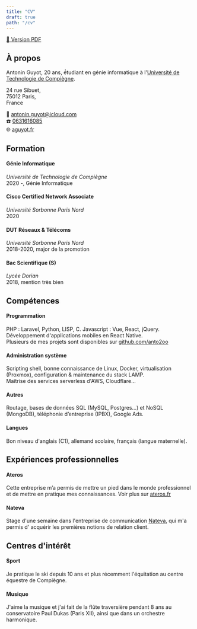 ```yaml
---
title: "CV"
draft: true 
path: "/cv"
---
```


[📄 Version PDF](https://aguyot.fr/pdf/CV_Antonin_Guyot.pdf)  


## À propos

Antonin Guyot, 20 ans, é́tudiant en génie informatique à l'[Université de Technologie de Compiègne](https://www.utc.fr).

24 rue Sibuet,  
75012 Paris,  
France

📧 [antonin.guyot@icloud.com](mailto:antonin.guyot@icloud.com)  
☎️ [0631616085](tel:+33631616085)  
🌐 [aguyot.fr](https://aguyot.fr)

## Formation

#### Génie Informatique

*Université de Technologie de Compiègne*  
2020 -, Génie Informatique

#### Cisco Certified Network Associate

*Université Sorbonne Paris Nord*  
2020

#### DUT Réseaux & Télécoms

*Université Sorbonne Paris Nord*  
2018-2020, major de la promotion

#### Bac Scientifique (S)

*Lycée Dorian*  
2018, mention très bien

## Compétences

#### Programmation

PHP : Laravel, Python, LISP, C. Javascript : Vue, React, jQuery.  
Développement d'applications mobiles en React Native.  
Plusieurs de mes projets sont disponibles sur [github.com/anto2oo](https://github.com/anto2oo)

#### Administration système

Scripting shell, bonne connaissance de Linux, Docker, virtualisation (Proxmox), configuration & maintenance du stack
LAMP.  
Maîtrise des services serverless d'AWS, Cloudflare…

#### Autres

Routage, bases de données SQL (MySQL, Postgres...) et NoSQL (MongoDB), téléphonie d’entreprise (IPBX), Google Ads.

#### Langues

Bon niveau d'anglais (C1), allemand scolaire, français (langue maternelle).

## Expériences professionnelles

#### Ateros

Cette entreprise m’a permis de mettre un pied dans le monde professionnel et de mettre en pratique mes connaissances.
Voir plus sur [ateros.fr](https://ateros.fr)

#### Nateva

Stage d'une semaine dans l'entreprise de communication [Nateva](https://natevacommunication.fr), qui m'a permis d'
acquérir les premières notions de relation client.

## Centres d'intérêt

#### Sport

Je pratique le ski depuis 10 ans et plus récemment l'équitation au centre équestre de Compiègne.

#### Musique

J'aime la musique et j'ai fait de la flûte traversière pendant 8 ans au conservatoire Paul Dukas (Paris XII), ainsi que
dans un orchestre harmonique.
